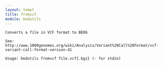```yaml
---
layout: templ
title: fromvcf
module: bedutils
---
```

    
    Converts a file in VCF format to BED6
    
    See: http://www.1000genomes.org/wiki/Analysis/Variant%20Call%20Format/vcf-variant-call-format-version-41
    
    Usage: bedutils fromvcf file.vcf{.bgz} (- for stdin)
    
